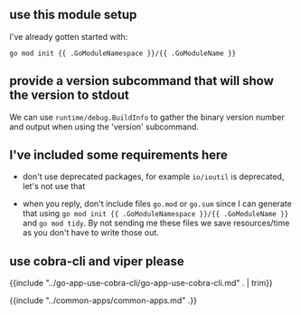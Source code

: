 ## use this module setup

I've already gotten started with:

```
go mod init {{ .GoModuleNamespace }}/{{ .GoModuleName }}
```

## provide a version subcommand that will show the version to stdout

We can use `runtime/debug.BuildInfo` to gather the binary version number and output when using the 'version' subcommand.

## I've included some requirements here

- don't use deprecated packages, for example `io/ioutil` is deprecated, let's not use that

- when you reply, don't include files `go.mod` or `go.sum` since I can generate that using `go mod init {{ .GoModuleNamespace }}/{{ .GoModuleName }}` and `go mod tidy`.  By not sending me these files we save resources/time as you don't have to write those out.

## use cobra-cli and viper please

{{include "../go-app-use-cobra-cli/go-app-use-cobra-cli.md" . | trim}}

{{include "../common-apps/common-apps.md" .}}
